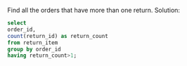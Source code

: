 Find all the orders that have more than one return.
Solution:
```sql
select
order_id,
count(return_id) as return_count
from return_item
group by order_id
having return_count>1;
```
